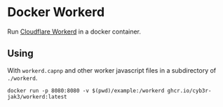 # Docker Workerd

Run [Cloudflare Workerd](https://github.com/cloudflare/workerd) in a docker container.

## Using

With `workerd.capnp` and other worker javascript files in a subdirectory of `./workerd`.

`docker run -p 8080:8080 -v $(pwd)/example:/workerd ghcr.io/cyb3r-jak3/workerd:latest`
